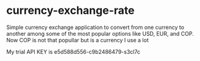 # currency-exchange-rate
Simple currency exchange application to convert from one currency to another among some of the most popular options like USD, EUR, and COP. 
Now COP is not that popullar but is a currency I use a lot

My trial API KEY is e5d588d556-c9b2486479-s3cl7c